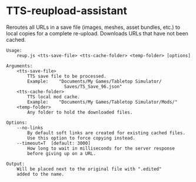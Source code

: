 # TTS-reupload-assistant

Reroutes all URLs in a save file (images, meshes, asset bundles, etc.) to local copies for a complete re-upload. Downloads URLs that have not been cached.

```
Usage:
    reup.js <tts-save-file> <tts-cache-folder> <temp-folder> [options]

Arguments:
    <tts-save-file>
        TTS save file to be processed.
        Example:	"Documents/My Games/Tabletop Simulator/
                      Saves/TS_Save_96.json"
    <tts-cache-folder>
        TTS local mod cache.
        Example:	"Documents/My Games/Tabletop Simulator/Mods/"		
    <temp-folder>
        Any folder to hold the downloaded files.

Options:
    --no-links
        By default soft links are created for existing cached files.
        Use this option to force copying instead.
    --timeout=T  [default: 3000]
        How long to wait in milliseconds for the server response
        before giving up on a URL.
        
Output:
    Will be placed next to the original file with ".edited"
    added to the name.
```

